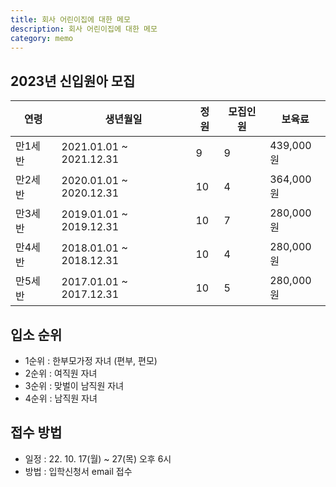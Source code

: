 ```yaml
---
title: 회사 어린이집에 대한 메모
description: 회사 어린이집에 대한 메모
category: memo
---
```


2023년 신입원아 모집
---

|연령|생년월일|정원|모집인원|보육료|
|---|---|---|---|---|
|만1세 반|2021.01.01 ~ 2021.12.31|9|9|439,000원|
|만2세 반|2020.01.01 ~ 2020.12.31|10|4|364,000원|
|만3세 반|2019.01.01 ~ 2019.12.31|10|7|280,000원|
|만4세 반|2018.01.01 ~ 2018.12.31|10|4|280,000원|
|만5세 반|2017.01.01 ~ 2017.12.31|10|5|280,000원|


입소 순위
---
- 1순위 : 한부모가정 자녀 (편부, 편모)
- 2순위 : 여직원 자녀
- 3순위 : 맞벌이 남직원 자녀
- 4순위 : 남직원 자녀


접수 방법
---

- 일정 : 22. 10. 17(월) ~ 27(목) 오후 6시
- 방법 : 입학신청서 email 접수
